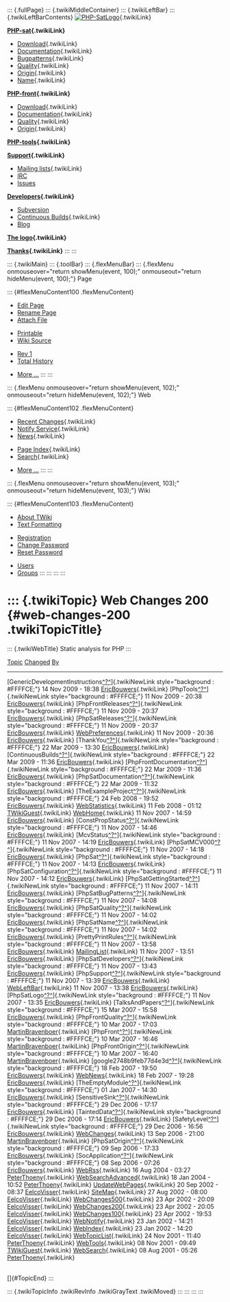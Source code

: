 ::: {.fullPage}
::: {.twikiMiddleContainer}
::: {.twikiLeftBar}
::: {.twikiLeftBarContents}
[![PHP-SatLogo](../pub/PHP/PhpSatLogo/PHP-SAT-LOGO-100px.jpg)](WebHome){.twikiLink}

**[PHP-sat](PhpSat){.twikiLink}**

-   [Download](PhpSatReleases){.twikiLink}
-   [Documentation](PhpSatDocumentation){.twikiLink}
-   [Bugpatterns](PhpSatBugPatterns){.twikiLink}
-   [Quality](PhpSatQuality){.twikiLink}
-   [Origin](PhpSatOrigin){.twikiLink}
-   [Name](PhpSatName){.twikiLink}

**[PHP-front](PhpFront){.twikiLink}**

-   [Download](PhpFrontReleases){.twikiLink}
-   [Documentation](PhpFrontDocumentation){.twikiLink}
-   [Quality](PhpFrontQuality){.twikiLink}
-   [Origin](PhpFrontOrigin){.twikiLink}

**[PHP-tools](PhpTools){.twikiLink}**

**[Support](PhpSupport){.twikiLink}**

-   [Mailing lists](MailingList){.twikiLink}
-   [IRC](irc://irc.freenode.net/#stratego)
-   [Issues](http://bugs.strategoxt.org/browse/PSAT)

**[Developers](PhpSatDevelopers){.twikiLink}**

-   [Subversion](https://svn.strategoxt.org/repos/psat/)
-   [Continuous Builds](ContinuousBuilds){.twikiLink}
-   [Blog](http://ericbouwers.blogspot.com/)

**[The logo](PhpSatLogo){.twikiLink}**

**[Thanks](ThankYou){.twikiLink}**
:::
:::

::: {.twikiMain}
::: {.toolBar}
::: {.flexMenuBar}
::: {.flexMenu onmouseover="return showMenu(event, 100);" onmouseout="return hideMenu(event, 100);"}
Page

::: {#flexMenuContent100 .flexMenuContent}
-   [Edit
    Page](http://www.program-transformation.org/edit/PHP/WebChanges200?t=1536826884)
-   [Rename
    Page](http://www.program-transformation.org/rename/PHP/WebChanges200)
-   [Attach
    File](http://www.program-transformation.org/attach/PHP/WebChanges200)

<!-- -->

-   [Printable](http://www.program-transformation.org/view/PHP/WebChanges200?skin=print.pattern)
-   [Wiki
    Source](http://www.program-transformation.org/view/PHP/WebChanges200?skin=text&raw=on&contenttype=text/plain)

<!-- -->

-   [Rev
    1](http://www.program-transformation.org/view/PHP/WebChanges200?rev=1.1)
-   [Total
    History](http://www.program-transformation.org/rdiff/PHP/WebChanges200)

<!-- -->

-   [More
    \...](http://www.program-transformation.org/oops/PHP/WebChanges200?template=oopsmore&param1=1.1&param2=1.1)
:::
:::

::: {.flexMenu onmouseover="return showMenu(event, 102);" onmouseout="return hideMenu(event, 102);"}
Web

::: {#flexMenuContent102 .flexMenuContent}
-   [Recent Changes](WebChanges){.twikiLink}
-   [Notify Service](WebNotify){.twikiLink}
-   [News](WebNews){.twikiLink}

<!-- -->

-   [Page Index](WebIndex){.twikiLink}
-   [Search](WebSearch){.twikiLink}

<!-- -->

-   [More
    \...](http://www.program-transformation.org/oops/PHP/WebChanges200?template=oopsmore&param1=1.1&param2=1.1)
:::
:::

::: {.flexMenu onmouseover="return showMenu(event, 103);" onmouseout="return hideMenu(event, 103);"}
Wiki

::: {#flexMenuContent103 .flexMenuContent}
-   [About
    TWiki](http://www.program-transformation.org/view/TWiki/WebHome)
-   [Text
    Formatting](http://www.program-transformation.org/view/TWiki/TextFormattingRules)

<!-- -->

-   [Registration](http://www.program-transformation.org/view/TWiki/TWikiRegistration)
-   [Change
    Password](http://www.program-transformation.org/view/TWiki/ChangePassword)
-   [Reset
    Password](http://www.program-transformation.org/view/TWiki/ResetPassword)

<!-- -->

-   [Users](http://www.program-transformation.org/view/Main/TWikiUsers)
-   [Groups](http://www.program-transformation.org/view/Main/TWikiGroups)
:::
:::
:::
:::

::: {.twikiTopic}
Web Changes 200 {#web-changes-200 .twikiTopicTitle}
===============

::: {.twikiWebTitle}
Static analysis for PHP
:::

  [Topic](WebChanges200@sortcol=0&table=1&up=0#sorted_table "Sort by this column")                                                                                                                   [Changed](WebChanges200@sortcol=1&table=1&up=0#sorted_table "Sort by this column")   [By](WebChanges200@sortcol=2&table=1&up=0#sorted_table "Sort by this column")
  -------------------------------------------------------------------------------------------------------------------------------------------------------------------------------------------------- ------------------------------------------------------------------------------------ -------------------------------------------------------------------------------
  [GenericDevelopmentInstructions[^?^](http://www.program-transformation.org/edit/Main/GenericDevelopmentInstructions?topicparent=PHP.WebChanges200)]{.twikiNewLink style="background : #FFFFCE;"}   14 Nov 2009 - 18:38                                                                  [EricBouwers](../Main/EricBouwers){.twikiLink}
  [PhpTools[^?^](http://www.program-transformation.org/edit/Main/PhpTools?topicparent=PHP.WebChanges200)]{.twikiNewLink style="background : #FFFFCE;"}                                               11 Nov 2009 - 20:38                                                                  [EricBouwers](../Main/EricBouwers){.twikiLink}
  [PhpFrontReleases[^?^](http://www.program-transformation.org/edit/Main/PhpFrontReleases?topicparent=PHP.WebChanges200)]{.twikiNewLink style="background : #FFFFCE;"}                               11 Nov 2009 - 20:37                                                                  [EricBouwers](../Main/EricBouwers){.twikiLink}
  [PhpSatReleases[^?^](http://www.program-transformation.org/edit/Main/PhpSatReleases?topicparent=PHP.WebChanges200)]{.twikiNewLink style="background : #FFFFCE;"}                                   11 Nov 2009 - 20:37                                                                  [EricBouwers](../Main/EricBouwers){.twikiLink}
  [WebPreferences](../Main/WebPreferences){.twikiLink}                                                                                                                                               11 Nov 2009 - 20:36                                                                  [EricBouwers](../Main/EricBouwers){.twikiLink}
  [ThankYou[^?^](http://www.program-transformation.org/edit/Main/ThankYou?topicparent=PHP.WebChanges200)]{.twikiNewLink style="background : #FFFFCE;"}                                               22 Mar 2009 - 13:30                                                                  [EricBouwers](../Main/EricBouwers){.twikiLink}
  [ContinuousBuilds[^?^](http://www.program-transformation.org/edit/Main/ContinuousBuilds?topicparent=PHP.WebChanges200)]{.twikiNewLink style="background : #FFFFCE;"}                               22 Mar 2009 - 11:36                                                                  [EricBouwers](../Main/EricBouwers){.twikiLink}
  [PhpFrontDocumentation[^?^](http://www.program-transformation.org/edit/Main/PhpFrontDocumentation?topicparent=PHP.WebChanges200)]{.twikiNewLink style="background : #FFFFCE;"}                     22 Mar 2009 - 11:36                                                                  [EricBouwers](../Main/EricBouwers){.twikiLink}
  [PhpSatDocumentation[^?^](http://www.program-transformation.org/edit/Main/PhpSatDocumentation?topicparent=PHP.WebChanges200)]{.twikiNewLink style="background : #FFFFCE;"}                         22 Mar 2009 - 11:32                                                                  [EricBouwers](../Main/EricBouwers){.twikiLink}
  [TheExampleProject[^?^](http://www.program-transformation.org/edit/Main/TheExampleProject?topicparent=PHP.WebChanges200)]{.twikiNewLink style="background : #FFFFCE;"}                             24 Feb 2008 - 19:52                                                                  [EricBouwers](../Main/EricBouwers){.twikiLink}
  [WebStatistics](../Main/WebStatistics){.twikiLink}                                                                                                                                                 11 Feb 2008 - 01:12                                                                  [TWikiGuest](../Main/TWikiGuest){.twikiLink}
  [WebHome](../Main/WebHome){.twikiLink}                                                                                                                                                             11 Nov 2007 - 14:59                                                                  [EricBouwers](../Main/EricBouwers){.twikiLink}
  [ConstPropStatus[^?^](http://www.program-transformation.org/edit/Main/ConstPropStatus?topicparent=PHP.WebChanges200)]{.twikiNewLink style="background : #FFFFCE;"}                                 11 Nov 2007 - 14:46                                                                  [EricBouwers](../Main/EricBouwers){.twikiLink}
  [McvStatus[^?^](http://www.program-transformation.org/edit/Main/McvStatus?topicparent=PHP.WebChanges200)]{.twikiNewLink style="background : #FFFFCE;"}                                             11 Nov 2007 - 14:19                                                                  [EricBouwers](../Main/EricBouwers){.twikiLink}
  [PhpSatMCV000[^?^](http://www.program-transformation.org/edit/Main/PhpSatMCV000?topicparent=PHP.WebChanges200)]{.twikiNewLink style="background : #FFFFCE;"}                                       11 Nov 2007 - 14:18                                                                  [EricBouwers](../Main/EricBouwers){.twikiLink}
  [PhpSat[^?^](http://www.program-transformation.org/edit/Main/PhpSat?topicparent=PHP.WebChanges200)]{.twikiNewLink style="background : #FFFFCE;"}                                                   11 Nov 2007 - 14:13                                                                  [EricBouwers](../Main/EricBouwers){.twikiLink}
  [PhpSatConfiguration[^?^](http://www.program-transformation.org/edit/Main/PhpSatConfiguration?topicparent=PHP.WebChanges200)]{.twikiNewLink style="background : #FFFFCE;"}                         11 Nov 2007 - 14:12                                                                  [EricBouwers](../Main/EricBouwers){.twikiLink}
  [PhpSatGettingStarted[^?^](http://www.program-transformation.org/edit/Main/PhpSatGettingStarted?topicparent=PHP.WebChanges200)]{.twikiNewLink style="background : #FFFFCE;"}                       11 Nov 2007 - 14:11                                                                  [EricBouwers](../Main/EricBouwers){.twikiLink}
  [PhpSatBugPatterns[^?^](http://www.program-transformation.org/edit/Main/PhpSatBugPatterns?topicparent=PHP.WebChanges200)]{.twikiNewLink style="background : #FFFFCE;"}                             11 Nov 2007 - 14:08                                                                  [EricBouwers](../Main/EricBouwers){.twikiLink}
  [PhpSatQuality[^?^](http://www.program-transformation.org/edit/Main/PhpSatQuality?topicparent=PHP.WebChanges200)]{.twikiNewLink style="background : #FFFFCE;"}                                     11 Nov 2007 - 14:02                                                                  [EricBouwers](../Main/EricBouwers){.twikiLink}
  [PhpSatName[^?^](http://www.program-transformation.org/edit/Main/PhpSatName?topicparent=PHP.WebChanges200)]{.twikiNewLink style="background : #FFFFCE;"}                                           11 Nov 2007 - 14:02                                                                  [EricBouwers](../Main/EricBouwers){.twikiLink}
  [PrettyPrintRules[^?^](http://www.program-transformation.org/edit/Main/PrettyPrintRules?topicparent=PHP.WebChanges200)]{.twikiNewLink style="background : #FFFFCE;"}                               11 Nov 2007 - 13:58                                                                  [EricBouwers](../Main/EricBouwers){.twikiLink}
  [MailingList](../Main/MailingList){.twikiLink}                                                                                                                                                     11 Nov 2007 - 13:51                                                                  [EricBouwers](../Main/EricBouwers){.twikiLink}
  [PhpSatDevelopers[^?^](http://www.program-transformation.org/edit/Main/PhpSatDevelopers?topicparent=PHP.WebChanges200)]{.twikiNewLink style="background : #FFFFCE;"}                               11 Nov 2007 - 13:43                                                                  [EricBouwers](../Main/EricBouwers){.twikiLink}
  [PhpSupport[^?^](http://www.program-transformation.org/edit/Main/PhpSupport?topicparent=PHP.WebChanges200)]{.twikiNewLink style="background : #FFFFCE;"}                                           11 Nov 2007 - 13:39                                                                  [EricBouwers](../Main/EricBouwers){.twikiLink}
  [WebLeftBar](../Main/WebLeftBar){.twikiLink}                                                                                                                                                       11 Nov 2007 - 13:38                                                                  [EricBouwers](../Main/EricBouwers){.twikiLink}
  [PhpSatLogo[^?^](http://www.program-transformation.org/edit/Main/PhpSatLogo?topicparent=PHP.WebChanges200)]{.twikiNewLink style="background : #FFFFCE;"}                                           11 Nov 2007 - 13:35                                                                  [EricBouwers](../Main/EricBouwers){.twikiLink}
  [TalksAndPapers[^?^](http://www.program-transformation.org/edit/Main/TalksAndPapers?topicparent=PHP.WebChanges200)]{.twikiNewLink style="background : #FFFFCE;"}                                   15 Mar 2007 - 15:58                                                                  [EricBouwers](../Main/EricBouwers){.twikiLink}
  [PhpFrontQuality[^?^](http://www.program-transformation.org/edit/Main/PhpFrontQuality?topicparent=PHP.WebChanges200)]{.twikiNewLink style="background : #FFFFCE;"}                                 10 Mar 2007 - 17:03                                                                  [MartinBravenboer](../Main/MartinBravenboer){.twikiLink}
  [PhpFront[^?^](http://www.program-transformation.org/edit/Main/PhpFront?topicparent=PHP.WebChanges200)]{.twikiNewLink style="background : #FFFFCE;"}                                               10 Mar 2007 - 16:46                                                                  [MartinBravenboer](../Main/MartinBravenboer){.twikiLink}
  [PhpFrontOrigin[^?^](http://www.program-transformation.org/edit/Main/PhpFrontOrigin?topicparent=PHP.WebChanges200)]{.twikiNewLink style="background : #FFFFCE;"}                                   10 Mar 2007 - 16:40                                                                  [MartinBravenboer](../Main/MartinBravenboer){.twikiLink}
  [google2748b9feb77d4e3d[^?^](http://www.program-transformation.org/edit/Main/Google2748b9feb77d4e3d?topicparent=PHP.WebChanges200)]{.twikiNewLink style="background : #FFFFCE;"}                   18 Feb 2007 - 19:50                                                                  [EricBouwers](../Main/EricBouwers){.twikiLink}
  [WebNews](../Main/WebNews){.twikiLink}                                                                                                                                                             18 Feb 2007 - 19:28                                                                  [EricBouwers](../Main/EricBouwers){.twikiLink}
  [TheEmptyModule[^?^](http://www.program-transformation.org/edit/Main/TheEmptyModule?topicparent=PHP.WebChanges200)]{.twikiNewLink style="background : #FFFFCE;"}                                   01 Jan 2007 - 14:30                                                                  [EricBouwers](../Main/EricBouwers){.twikiLink}
  [SensitiveSink[^?^](http://www.program-transformation.org/edit/Main/SensitiveSink?topicparent=PHP.WebChanges200)]{.twikiNewLink style="background : #FFFFCE;"}                                     29 Dec 2006 - 17:17                                                                  [EricBouwers](../Main/EricBouwers){.twikiLink}
  [TaintedData[^?^](http://www.program-transformation.org/edit/Main/TaintedData?topicparent=PHP.WebChanges200)]{.twikiNewLink style="background : #FFFFCE;"}                                         29 Dec 2006 - 17:14                                                                  [EricBouwers](../Main/EricBouwers){.twikiLink}
  [SafetyLevel[^?^](http://www.program-transformation.org/edit/Main/SafetyLevel?topicparent=PHP.WebChanges200)]{.twikiNewLink style="background : #FFFFCE;"}                                         29 Dec 2006 - 16:56                                                                  [EricBouwers](../Main/EricBouwers){.twikiLink}
  [WebChanges](../Main/WebChanges){.twikiLink}                                                                                                                                                       13 Sep 2006 - 21:00                                                                  [MartinBravenboer](../Main/MartinBravenboer){.twikiLink}
  [PhpSatOrigin[^?^](http://www.program-transformation.org/edit/Main/PhpSatOrigin?topicparent=PHP.WebChanges200)]{.twikiNewLink style="background : #FFFFCE;"}                                       09 Sep 2006 - 17:33                                                                  [EricBouwers](../Main/EricBouwers){.twikiLink}
  [SocApplication[^?^](http://www.program-transformation.org/edit/Main/SocApplication?topicparent=PHP.WebChanges200)]{.twikiNewLink style="background : #FFFFCE;"}                                   08 Sep 2006 - 07:26                                                                  [EricBouwers](../Main/EricBouwers){.twikiLink}
  [WebRss](../Main/WebRss){.twikiLink}                                                                                                                                                               16 Aug 2004 - 03:27                                                                  [PeterThoeny](../Main/PeterThoeny){.twikiLink}
  [WebSearchAdvanced](../Main/WebSearchAdvanced){.twikiLink}                                                                                                                                         18 Jan 2004 - 10:52                                                                  [PeterThoeny](../Main/PeterThoeny){.twikiLink}
  [UpdateWebPages](../Main/UpdateWebPages){.twikiLink}                                                                                                                                               20 Sep 2002 - 08:37                                                                  [EelcoVisser](../Main/EelcoVisser){.twikiLink}
  [SiteMap](../Main/SiteMap){.twikiLink}                                                                                                                                                             27 Aug 2002 - 08:00                                                                  [EelcoVisser](../Main/EelcoVisser){.twikiLink}
  [WebChanges500](../Main/WebChanges500){.twikiLink}                                                                                                                                                 23 Apr 2002 - 20:09                                                                  [EelcoVisser](../Main/EelcoVisser){.twikiLink}
  [WebChanges200](../Main/WebChanges200){.twikiLink}                                                                                                                                                 23 Apr 2002 - 20:05                                                                  [EelcoVisser](../Main/EelcoVisser){.twikiLink}
  [WebChanges100](../Main/WebChanges100){.twikiLink}                                                                                                                                                 23 Apr 2002 - 19:53                                                                  [EelcoVisser](../Main/EelcoVisser){.twikiLink}
  [WebNotify](../Main/WebNotify){.twikiLink}                                                                                                                                                         23 Jan 2002 - 14:21                                                                  [EelcoVisser](../Main/EelcoVisser){.twikiLink}
  [WebIndex](../Main/WebIndex){.twikiLink}                                                                                                                                                           23 Jan 2002 - 14:20                                                                  [EelcoVisser](../Main/EelcoVisser){.twikiLink}
  [WebTopicList](../Main/WebTopicList){.twikiLink}                                                                                                                                                   24 Nov 2001 - 11:40                                                                  [PeterThoeny](../Main/PeterThoeny){.twikiLink}
  [WebTools](../Main/WebTools){.twikiLink}                                                                                                                                                           08 Nov 2001 - 09:49                                                                  [TWikiGuest](../Main/TWikiGuest){.twikiLink}
  [WebSearch](../Main/WebSearch){.twikiLink}                                                                                                                                                         08 Aug 2001 - 05:26                                                                  [PeterThoeny](../Main/PeterThoeny){.twikiLink}

\
[]{#TopicEnd}
:::

::: {.twikiTopicInfo .twikiRevInfo .twikiGrayText .twikiMoved}
:::
:::
:::
:::
